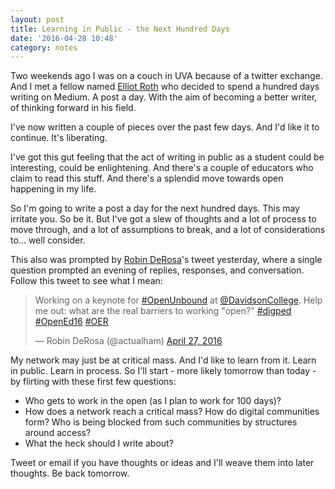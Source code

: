 ```yaml
---
layout: post
title: Learning in Public - the Next Hundred Days
date: '2016-04-28 10:48'
category: notes
---
```


Two weekends ago I was on a couch in UVA because of a twitter exchange. And I met a fellow named [Elliot Roth](https://medium.com/@elliotroth) who decided to spend a hundred days writing on Medium. A post a day. With the aim of becoming a better writer, of thinking forward in his field.

I've now written a couple of pieces over the past few days. And I'd like it to continue. It's liberating.

I've got this gut feeling that the act of writing in public as a student could be interesting, could be enlightening. And there's a couple of educators who claim to read this stuff. And there's a splendid move towards open happening in my life.

So I'm going to write a post a day for the next hundred days. This may irritate you. So be it. But I've got a slew of thoughts and a lot of process to move through, and a lot of assumptions to break, and a lot of considerations to... well consider.

This also was prompted by [Robin DeRosa](https://twitter.com/actualham)'s tweet yesterday, where a single question prompted an evening of replies, responses, and conversation. Follow this tweet to see what I mean:

<blockquote class="twitter-tweet" data-lang="en"><p lang="en" dir="ltr">Working on a keynote for <a href="https://twitter.com/hashtag/OpenUnbound?src=hash">#OpenUnbound</a> at <a href="https://twitter.com/DavidsonCollege">@DavidsonCollege</a>. Help me out: what are the real barriers to working &quot;open?&quot; <a href="https://twitter.com/hashtag/digped?src=hash">#digped</a> <a href="https://twitter.com/hashtag/OpenEd16?src=hash">#OpenEd16</a> <a href="https://twitter.com/hashtag/OER?src=hash">#OER</a></p>&mdash; Robin DeRosa (@actualham) <a href="https://twitter.com/actualham/status/725465640497197056">April 27, 2016</a></blockquote>
<script async src="//platform.twitter.com/widgets.js" charset="utf-8"></script>

My network may just be at critical mass. And I'd like to learn from it. Learn in public. Learn in process. So I'll start - more likely tomorrow than today - by flirting with these first few questions:

- Who gets to work in the open (as I plan to work for 100 days)?
- How does a network reach a critical mass? How do digital communities form? Who is being blocked from such communities by structures around access?
- What the heck should I write about?

Tweet or email if you have thoughts or ideas and I'll weave them into later thoughts. Be back tomorrow.

